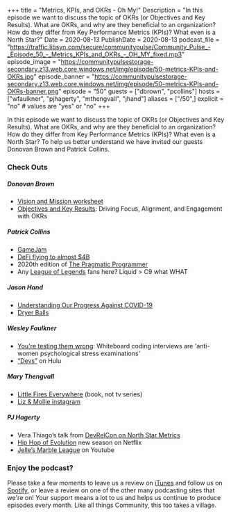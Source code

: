 +++
title = "Metrics, KPIs, and OKRs - Oh My!"
Description = "In this episode we want to discuss the topic of OKRs (or Objectives and Key Results). What are OKRs, and why are they beneficial to an organization? How do they differ from Key Performance Metrics (KPIs)? What even is a North Star?"
Date = 2020-08-13
PublishDate = 2020-08-13
podcast_file = "https://traffic.libsyn.com/secure/communitypulse/Community_Pulse_-_Episode_50_-_Metrics_KPIs_and_OKRs_-_OH_MY_fixed.mp3"
episode_image = "https://communitypulsestorage-secondary.z13.web.core.windows.net/img/episode/50-metrics-KPIs-and-OKRs.jpg"
episode_banner = "https://communitypulsestorage-secondary.z13.web.core.windows.net/img/episode/50-metrics-KPIs-and-OKRs-banner.png"
episode = "50"
guests = ["dbrown", "pcollins"]
hosts = ["wfaulkner", "pjhagerty", "mthengvall", "jhand"]
aliases = ["/50",]
explicit = "no" # values are "yes" or "no"
+++

In this episode we want to discuss the topic of OKRs (or Objectives and Key Results). What are OKRs, and why are they beneficial to an organization? How do they differ from Key Performance Metrics (KPIs)? What even is a North Star? To help us better understand we have invited our guests Donovan Brown and Patrick Collins. 

### Check Outs

##### Donovan Brown
* [Vision and Mission worksheet](https://documentcloud.adobe.com/link/review?uri=urn:aaid:scds:US:ac5bd009-dbf3-4a22-9d34-a94e5b2b8a31)
* [Objectives and Key Results](https://www.amazon.com/dp/B07VP5XYTL/ref=cm_sw_em_r_mt_dp_U_IxfiFbT5ENDYV): Driving Focus, Alignment, and Engagement with OKRs 

##### Patrick Collins
* [GameJam](https://www.coloradolottery.com/news/detail/lottery-to-co-host-gamejam-hackathon/700/)
* [DeFi flying to almost $4B](https://defipulse.com/)
* 2020th edition of [The Pragmatic Programmer](https://www.amazon.com/Pragmatic-Programmer-journey-mastery-Anniversary/dp/0135957052) 
* Any [League of Legends](https://www.youtube.com/watch?v=g0MRB4sHFFg) fans here? Liquid > C9 what WHAT


##### Jason Hand
* [Understanding Our Progress Against COVID-19](https://www.microsoft.com/en-us/ai/ai-for-health-covid-data)
* [Dryer Balls](https://www.amazon.com/All-Natural-Wool-Dryer-Balls/dp/B07C7M74BF/ref=sr_1_2_sspa?dchild=1&keywords=dryer+balls&qid=1595964286&sr=8-2-spons&psc=1&spLa=ZW5jcnlwdGVkUXVhbGlmaWVyPUEzTkNKWDFNWFdVWlE3JmVuY3J5cHRlZElkPUEwMjA3MDk1UkhNMENOU0tGTUYyJmVuY3J5cHRlZEFkSWQ9QTA1Njg2NjczREc3UTRXRk02WkZBJndpZGdldE5hbWU9c3BfYXRmJmFjdGlvbj1jbGlja1JlZGlyZWN0JmRvTm90TG9nQ2xpY2s9dHJ1ZQ==)


##### Wesley Faulkner
* [You're testing them wrong](https://www.theregister.com/2020/07/15/it_hiring_whiteboard/): Whiteboard coding interviews are 'anti-women psychological stress examinations'
* [“Devs”](https://www.fxnetworks.com/shows/devs) on Hulu


##### Mary Thengvall
* [Little Fires Everywhere](https://amzn.to/2Whq2TC) (book, not tv series) 
* [Liz & Mollie instagram](https://www.instagram.com/lizandmollie/?hl=en)


##### PJ Hagerty
* Vera Thiago’s talk from [DevRelCon on North Star Metrics](https://noti.st/veratiago/KGcdUc/north-star-metrics-okrs-to-show-devrel-value-and-get-focus)
* [Hip Hop of Evolution](https://www.netflix.com/title/80141782) new season on Netflix
* [Jelle’s Marble League](https://www.youtube.com/channel/UCYJdpnjuSWVOLgGT9fIzL0g) on Youtube 


### Enjoy the podcast?
Please take a few moments to leave us a review on [iTunes](https://itunes.apple.com/us/podcast/community-pulse/id1218368182?mt=2) and follow us on [Spotify](https://open.spotify.com/show/3I7g5WfMSgpWu38zZMjet?si=565TMb81SaWwrJYbAIeOxQ), or leave a review on one of the other many podcasting sites that we're on! Your support means a lot to us and helps us continue to produce episodes every month. Like all things Community, this too takes a village.
